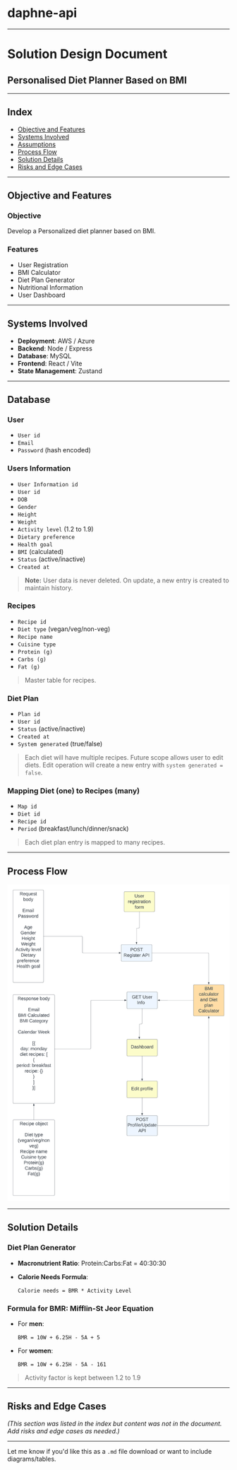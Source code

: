 # daphne-api

---

# Solution Design Document

## Personalised Diet Planner Based on BMI

---

## Index

* [Objective and Features](#objective-and-features)
* [Systems Involved](#systems-involved)
* [Assumptions](#assumptions)
* [Process Flow](#process-flow)
* [Solution Details](#solution-details)
* [Risks and Edge Cases](#risks-and-edge-cases)

---

## Objective and Features

### Objective

Develop a Personalized diet planner based on BMI.

### Features

* User Registration
* BMI Calculator
* Diet Plan Generator
* Nutritional Information
* User Dashboard

---

## Systems Involved

* **Deployment**: AWS / Azure
* **Backend**: Node / Express
* **Database**: MySQL
* **Frontend**: React / Vite
* **State Management**: Zustand

---

## Database

### User

* `User id`
* `Email`
* `Password` (hash encoded)

### Users Information

* `User Information id`
* `User id`
* `DOB`
* `Gender`
* `Height`
* `Weight`
* `Activity level` (1.2 to 1.9)
* `Dietary preference`
* `Health goal`
* `BMI` (calculated)
* `Status` (active/inactive)
* `Created at`

> **Note:** User data is never deleted. On update, a new entry is created to maintain history.

### Recipes

* `Recipe id`
* `Diet type` (vegan/veg/non-veg)
* `Recipe name`
* `Cuisine type`
* `Protein (g)`
* `Carbs (g)`
* `Fat (g)`

> Master table for recipes.

### Diet Plan

* `Plan id`
* `User id`
* `Status` (active/inactive)
* `Created at`
* `System generated` (true/false)

> Each diet will have multiple recipes. Future scope allows user to edit diets.
> Edit operation will create a new entry with `system generated = false`.

### Mapping Diet (one) to Recipes (many)

* `Map id`
* `Diet id`
* `Recipe id`
* `Period` (breakfast/lunch/dinner/snack)

> Each diet plan entry is mapped to many recipes.

---

## Process Flow

![screenshot](screenshot.png)

---

## Solution Details

### Diet Plan Generator

* **Macronutrient Ratio**: Protein\:Carbs\:Fat = 40:30:30
* **Calorie Needs Formula**:

  ```
  Calorie needs = BMR * Activity Level
  ```

### Formula for BMR: Mifflin-St Jeor Equation

* For **men**:

  ```
  BMR = 10W + 6.25H - 5A + 5
  ```

* For **women**:

  ```
  BMR = 10W + 6.25H - 5A - 161
  ```

> Activity factor is kept between 1.2 to 1.9

---

## Risks and Edge Cases

*(This section was listed in the index but content was not in the document. Add risks and edge cases as needed.)*

---

Let me know if you'd like this as a `.md` file download or want to include diagrams/tables.
